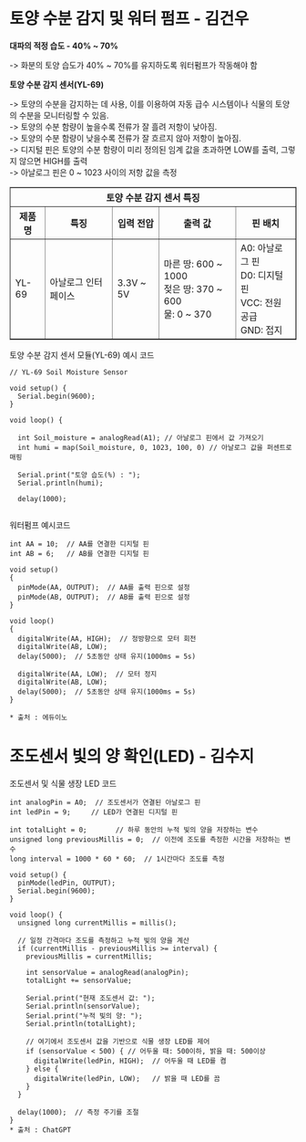 # 토양 수분 감지 및 워터 펌프 - 김건우
**대파의 적정 습도 - 40% ~ 70%**

-> 화분의 토양 습도가 40% ~ 70%를 유지하도록 워터펌프가 작동해야 함

**토양 수분 감지 센서(YL-69)**

-> 토양의 수분을 감지하는 데 사용, 이를 이용하여 자동 급수 시스템이나 식물의 토양의 수분을 모니터링할 수 있음.
<br>-> 토양의 수분 함량이 높을수록 전류가 잘 흘려 저항이 낮아짐.
<br>-> 토양의 수분 함량이 낮을수록 전류가 잘 흐르지 않아 저항이 높아짐.
<br>-> 디지털 핀은 토양의 수분 함량이 미리 정의된 임계 값을 초과하면 LOW를 출력, 그렇지 않으면 HIGH를 출력
<br>-> 아날로그 핀은 0 ~ 1023 사이의 저항 값을 측정


<table border="1">
  <tr>
   <th colspan=5>
     토양 수분 감지 센서 특징
   </th>
  </tr>
  <tr>
    <th>제품명</th>
    <th>특징</th>
    <th>입력 전압</th>
    <th>출력 값</th>
    <th>핀 배치</th>
  </tr>
  <tr>
    <td rowspan="3">YL-69</td>
    <td>아날로그 인터페이스</td>
    <td>3.3V ~ 5V</td>
    <td>마른 땅: 600 ~ 1000<br>젖은 땅: 370 ~ 600<br>물: 0 ~ 370</td>
    <td>A0: 아날로그 핀<br>D0: 디지털 핀<br>VCC: 전원 공급<br>GND: 접지</td>
  </tr>
</table>


 토양 수분 감지 센서 모듈(YL-69) 예시 코드
```
// YL-69 Soil Moisture Sensor

void setup() {
  Serial.begin(9600);
}
 
void loop() {
  
  int Soil_moisture = analogRead(A1); // 아날로그 핀에서 값 가져오기
  int humi = map(Soil_moisture, 0, 1023, 100, 0) // 아날로그 값을 퍼센트로 매핑

  Serial.print("토양 습도(%) : ");
  Serial.println(humi);
        
  delay(1000);


```


워터펌프 예시코드
```
int AA = 10;  // AA를 연결한 디지털 핀
int AB = 6;   // AB를 연결한 디지털 핀
 
void setup()
{
  pinMode(AA, OUTPUT);  // AA를 출력 핀으로 설정
  pinMode(AB, OUTPUT);  // AB를 출력 핀으로 설정
}
 
void loop()
{
  digitalWrite(AA, HIGH);  // 정방향으로 모터 회전
  digitalWrite(AB, LOW);
  delay(5000);  // 5초동안 상태 유지(1000ms = 5s)
 
  digitalWrite(AA, LOW);  // 모터 정지
  digitalWrite(AB, LOW);
  delay(5000);  // 5초동안 상태 유지(1000ms = 5s)
}

* 출처 : 에듀이노
```

# 조도센서 빛의 양 확인(LED) - 김수지
조도센서 및 식물 생장 LED 코드
```
int analogPin = A0;  // 조도센서가 연결된 아날로그 핀
int ledPin = 9;     // LED가 연결된 디지털 핀

int totalLight = 0;       // 하루 동안의 누적 빛의 양을 저장하는 변수
unsigned long previousMillis = 0;  // 이전에 조도를 측정한 시간을 저장하는 변수
long interval = 1000 * 60 * 60;  // 1시간마다 조도를 측정

void setup() {
  pinMode(ledPin, OUTPUT);
  Serial.begin(9600);
}

void loop() {
  unsigned long currentMillis = millis();

  // 일정 간격마다 조도를 측정하고 누적 빛의 양을 계산
  if (currentMillis - previousMillis >= interval) {
    previousMillis = currentMillis;

    int sensorValue = analogRead(analogPin);
    totalLight += sensorValue;

    Serial.print("현재 조도센서 값: ");
    Serial.println(sensorValue);
    Serial.print("누적 빛의 양: ");
    Serial.println(totalLight);

    // 여기에서 조도센서 값을 기반으로 식물 생장 LED를 제어
    if (sensorValue < 500) { // 어두울 때: 500이하, 밝을 때: 500이상
      digitalWrite(ledPin, HIGH);  // 어두울 때 LED를 켬
    } else {
      digitalWrite(ledPin, LOW);   // 밝을 때 LED를 끔
    }
  }

  delay(1000);  // 측정 주기를 조절
}
* 출처 : ChatGPT
```
